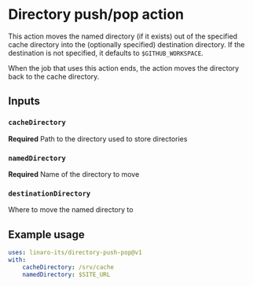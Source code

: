 # Directory push/pop action

This action moves the named directory (if it exists) out of the specified cache directory into the (optionally specified) destination directory. If the destination is not specified, it defaults to `$GITHUB_WORKSPACE`.

When the job that uses this action ends, the action moves the directory back to the cache directory.

## Inputs

### `cacheDirectory`

**Required** Path to the directory used to store directories

### `namedDirectory`

**Required** Name of the directory to move

### `destinationDirectory`

Where to move the named directory to

## Example usage

```yaml
uses: linaro-its/directory-push-pop@v1
with:
    cacheDirectory: /srv/cache
    namedDirectory: $SITE_URL
```
